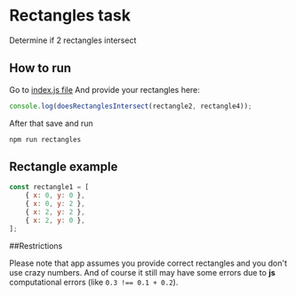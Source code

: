 # Rectangles task
Determine if 2 rectangles intersect

## How to run
Go to [index.js file](index.js)
And provide your rectangles here:
```javascript
console.log(doesRectanglesIntersect(rectangle2, rectangle4));
```
After that save and run
```
npm run rectangles
```

## Rectangle example
```javascript
const rectangle1 = [
    { x: 0, y: 0 },
    { x: 0, y: 2 },
    { x: 2, y: 2 },
    { x: 2, y: 0 },
];
```

##Restrictions

Please note that app assumes you provide correct rectangles and you don't use crazy numbers.
And of course it still may have some errors due to **js** computational errors (like `0.3 !== 0.1 + 0.2`).
